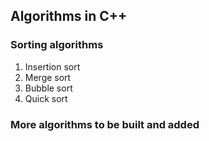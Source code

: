 ## Algorithms in C++

### Sorting algorithms 
1. Insertion sort
2. Merge sort
3. Bubble sort
4. Quick sort

### More algorithms to be built and added

